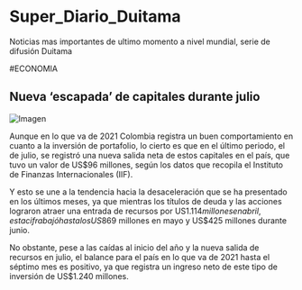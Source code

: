 # Super_Diario_Duitama
Noticias mas importantes de ultimo momento a nivel mundial, serie de difusión Duitama

#ECONOMIA 

## **Nueva ‘escapada’ de capitales durante julio**


![Imagen](https://www.portafolio.co/files/article_multimedia/uploads/2016/02/08/56b8a03d26ea4.jpeg)


Aunque en lo que va de 2021 Colombia registra un buen comportamiento en cuanto a la inversión de portafolio, lo cierto es que en el último periodo, el de julio, se registró una nueva salida neta de estos capitales en el país, que tuvo un valor de US$96 millones, según los datos que recopila el Instituto de Finanzas Internacionales (IIF).


Y esto se une a la tendencia hacia la desaceleración que se ha presentado en los últimos meses, ya que mientras los títulos de deuda y las acciones lograron atraer una entrada de recursos por US$1.114 millones en abril, esta cifra bajó hasta los US$869 millones en mayo y US$425 millones durante junio.


No obstante, pese a las caídas al inicio del año y la nueva salida de recursos en julio, el balance para el país en lo que va de 2021 hasta el séptimo mes es positivo, ya que registra un ingreso neto de este tipo de inversión de US$1.240 millones.
